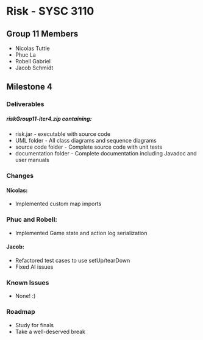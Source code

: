 # Risk - SYSC 3110

## Group 11 Members

- Nicolas Tuttle
- Phuc La
- Robell Gabriel
- Jacob Schmidt

## Milestone 4

### Deliverables

##### riskGroup11-iter4.zip containing:
- risk.jar - executable with source code
- UML folder - All class diagrams and sequence diagrams
- source code folder - Complete source code with unit tests
- documentation folder - Complete documentation including Javadoc and user manuals

### Changes

#### Nicolas:
- Implemented custom map imports
 
### Phuc and Robell:
- Implemented Game state and action log serialization

#### Jacob:
- Refactored test cases to use setUp/tearDown
- Fixed AI issues

### Known Issues

- None! :)

### Roadmap

- Study for finals
- Take a well-deserved break
